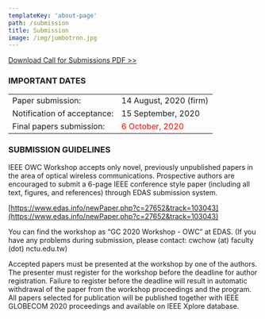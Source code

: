 ```yaml
---
templateKey: 'about-page'
path: /submission
title: Submission
image: /img/jumbotron.jpg
---
```

[Download Call for Submissions PDF >>](/img/GC2020_CALL_FOR_WORKSHOP_PAPERS_WS-04_OWC2020_20200814.pdf)

### IMPORTANT DATES

|  |  |
|------|-------|
|Paper submission: | 14 August, 2020 (firm) |
|Notification of acceptance: | 15 September, 2020|
|Final papers submission: | <span style="color: red; ">6 October, 2020</span> |



### SUBMISSION GUIDELINES

IEEE OWC Workshop accepts only novel, previously unpublished papers in the area of optical wireless communications. Prospective authors are encouraged to submit a 6-page IEEE conference style paper (including all text, figures, and references) through EDAS submission system.

[https://www.edas.info/newPaper.php?c=27652&track=103043](https://www.edas.info/newPaper.php?c=27652&track=103043)

You can find the workshop as “GC 2020 Workshop - OWC” at EDAS.
(If you have any problems during submission, please contact:  cwchow (at) faculty (dot) nctu.edu.tw)

Accepted papers must be presented at the workshop by one of the authors. The presenter must register for the workshop before the deadline for author registration. Failure to register before the deadline will result in automatic withdrawal of the paper from the workshop proceedings and the program. All papers selected for publication will be published together with IEEE GLOBECOM 2020 proceedings and available on IEEE Xplore database.



